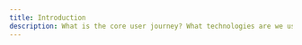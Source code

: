 ```yaml
---
title: Introduction
description: What is the core user journey? What technologies are we using (and why)? What are the data and 3rd party dependencies? Exercise-Modify & Rebuild
---
```

